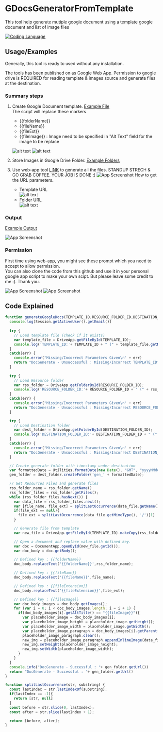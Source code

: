 # GDocsGeneratorFromTemplate
This tool help generate mutiple google document using a template google document and list of image files

[![Coding Language](https://img.shields.io/badge/google--apps--script-1.0-brightgreen)](https://script.google.com/home)


## Usage/Examples

Generally, this tool is ready to used without any installation. 

The tools has been published on as Google Web App.  Permission to google drive is REQUIRED for reading template & images source and generate files at the destination.

### Summary steps
1.  Create Google Document template. [Example File](https://docs.google.com/document/d/1hsmEoTRz36H2lWyIX4pGighWt6bktNWcj4xUM6AGjJ4/edit?usp=sharing)  
    The script will replace these markers
      + {{folderName}}
      + {{fileName}}
      + {{fileExt}}
      + {{fileImage}} : Image need to be specified in "Alt Text" field for the image to be replace
   
    ![alt text](https://github.com/blizrys/GDocsGeneratorFromTemplate/blob/main/screenshot/ss_filetemplate.png?raw=true)
    ![alt text](https://github.com/blizrys/GDocsGeneratorFromTemplate/blob/main/screenshot/ss_fileImage.png?raw=true)
  
2. Store Images in Google Drive Folder. [Example Folders](https://drive.google.com/drive/folders/1caLCLnh8b-JhnrAw5rZZmbYwBljEpu1o?usp=sharing)
3. Use web-app tool [LINK](https://script.google.com/macros/s/AKfycbyQIf5-7ThGKiaax0YweeMmVzjqKaYW1JR5p67Vi9ofjVYI4sYQWRmBBjOZD35tL_FVww/exec) to generate all the files. STANDUP STRECH & GO GRAB COFFEE. YOUR JOB IS DONE :)
  ![App Screenshot](https://github.com/blizrys/GDocsGeneratorFromTemplate/blob/main/screenshot/ss_webapp.png?raw=true)
    How to get the URL parameters.
    + Template URL  
    ![alt text](https://github.com/blizrys/GDocsGeneratorFromTemplate/blob/main/screenshot/ss_template_url.png?raw=true)
    + Folder URL  
    ![alt text](https://github.com/blizrys/GDocsGeneratorFromTemplate/blob/main/screenshot/ss_folder_url.png?raw=true)

### Output

[Example Output](https://drive.google.com/drive/folders/1rHJthdDbpgzIwBXlnslWYgIjESApXQ7T) 

![App Screenshot](https://github.com/blizrys/GDocsGeneratorFromTemplate/blob/main/screenshot/ss_output.png?raw=true)

### Permission

First time using web-app, you might see these prompt which you need to accept to allow permission.  
You can also clone the code from this github and use it in your personal google app script to make your own scipt.
But please leave some credit to me :). Thank you.

![App Screenshot](https://github.com/blizrys/GDocsGeneratorFromTemplate/blob/main/screenshot/ss_permission.png?raw=true)
![App Screenshot](https://github.com/blizrys/GDocsGeneratorFromTemplate/blob/main/screenshot/ss_accept_untrusted.png?raw=true)
## Code Explained

```javascript
function generateGoogleDocs(TEMPLATE_ID,RESOURCE_FOLDER_ID,DESTINATION_FOLDER_ID){
  console.log(Session.getActiveUser().getEmail())
  
  try {
    // Load template file (check if it exists)
    var template_file = DriveApp.getFileById(TEMPLATE_ID);
    console.log('TEMPLATE_ID:'+ TEMPLATE_ID + " (" + template_file.getName() + template_file.getMimeType() + ")")
  }
  catch(err) {
    console.error("Missing/Incorrect Parameters Given\n" + err)
    return "DocGenerate - Unsuccessful : Missing/Incorrect TEMPLATE_ID" + " (" + TEMPLATE_ID + ")"
  } 
  
  try {
    // Load Resource folder
    var rss_folder = DriveApp.getFolderById(RESOURCE_FOLDER_ID);
    console.log('RESOURCE_FOLDER_ID:'+ RESOURCE_FOLDER_ID + " (" + rss_folder.getName() + ")")
  }
  catch(err) {
    console.error("Missing/Incorrect Parameters Given\n" + err)
    return "DocGenerate - Unsuccessful : Missing/Incorrect RESOURCE_FOLDER_ID" + " (" + RESOURCE_FOLDER_ID + ")"
  } 

  try {
    // Load Destination folder
    var dest_folder = DriveApp.getFolderById(DESTINATION_FOLDER_ID);
    console.log('DESTINATION_FOLDER_ID:'+ DESTINATION_FOLDER_ID + " (" + dest_folder.getName() + ")")
  }
  catch(err) {
    console.error("Missing/Incorrect Parameters Given\n" + err)
    return "DocGenerate - Unsuccessful : Missing/Incorrect DESTINATION_FOLDER_ID" + " (" + DESTINATION_FOLDER_ID + ")"
  } 

  // Create generate folder with timestamp under destination
  var formattedDate = Utilities.formatDate(new Date(), "GMT", "yyyyMMdd'T'HHmmssz");
  gen_folder = dest_folder.createFolder('gen_' + formattedDate);

  // Get Resources Files and generate files
  rss_folder_name = rss_folder.getName()
  rss_folder_files = rss_folder.getFiles();
  while (rss_folder_files.hasNext()) {
    var data_file = rss_folder_files.next();
    var [file_name, file_ext] = splitLastOccurrence(data_file.getName(), '.');
    if(file_ext == null){
      file_ext = splitLastOccurrence(data_file.getMimeType(), '/')[1]
    }

    // Generate file from template
    var new_file = DriveApp.getFileById(TEMPLATE_ID).makeCopy(rss_folder_name + '-' + file_name, gen_folder);

    // Open a document and replace value with defined key.
    var doc = DocumentApp.openById(new_file.getId());
    var doc_body = doc.getBody();

    // Defined key : {{folderName}}
    doc_body.replaceText('{{folderName}}',rss_folder_name); 

    // Defined key : {{fileName}}
    doc_body.replaceText('{{fileName}}',file_name); 

    // Defined key : {{fileExtension}}
    doc_body.replaceText('{{fileExtension}}',file_ext); 

    // Defined key : {{fileImage}}
    var doc_body_images = doc_body.getImages();
    for (var i = 0; i < doc_body_images.length; i = i + 1) {
      if(doc_body_images[i].getAltTitle() == "{{fileImage}}"){
        var placeholder_image = doc_body_images[i];
        var placeholder_image_height = placeholder_image.getHeight();
        var placeholder_image_width = placeholder_image.getWidth();
        var placeholder_image_paragraph = doc_body_images[i].getParent().asParagraph();
        placeholder_image_paragraph.clear();
        new_img = placeholder_image_paragraph.appendInlineImage(data_file.getBlob());
        new_img.setHeight(placeholder_image_height);
        new_img.setWidth(placeholder_image_width);
      }
    }
  }
  console.info("DocGenerate - Successful : "+ gen_folder.getUrl())
  return "DocGenerate - Successful : "+ gen_folder.getUrl()
}

function splitLastOccurrence(str, substring) {
  const lastIndex = str.lastIndexOf(substring);
  if(lastIndex == -1){
    return [str, null]
  }
  const before = str.slice(0, lastIndex);
  const after = str.slice(lastIndex + 1);

  return [before, after];
}
```
